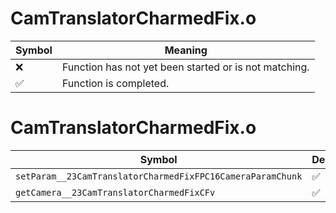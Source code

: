 # CamTranslatorCharmedFix.o
| Symbol | Meaning 
| ------------- | ------------- 
| :x: | Function has not yet been started or is not matching. 
| :white_check_mark: | Function is completed. 


# CamTranslatorCharmedFix.o
| Symbol | Decompiled? |
| ------------- | ------------- |
| `setParam__23CamTranslatorCharmedFixFPC16CameraParamChunk` | :white_check_mark: |
| `getCamera__23CamTranslatorCharmedFixCFv` | :white_check_mark: |
